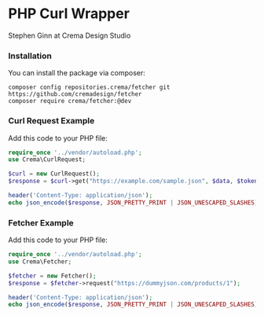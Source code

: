 # PHP Curl Wrapper
Stephen Ginn at Crema Design Studio

### Installation
You can install the package via composer:
```shell
composer config repositories.crema/fetcher git https://github.com/cremadesign/fetcher
composer require crema/fetcher:@dev
```

### Curl Request Example
Add this code to your PHP file:
```php
require_once '../vendor/autoload.php';
use Crema\CurlRequest;

$curl = new CurlRequest();
$response = $curl->get("https://example.com/sample.json", $data, $token);

header('Content-Type: application/json');
echo json_encode($response, JSON_PRETTY_PRINT | JSON_UNESCAPED_SLASHES);
```

### Fetcher Example
Add this code to your PHP file:
```php
require_once '../vendor/autoload.php';
use Crema\Fetcher;

$fetcher = new Fetcher();
$response = $fetcher->request("https://dummyjson.com/products/1");

header('Content-Type: application/json');
echo json_encode($response, JSON_PRETTY_PRINT | JSON_UNESCAPED_SLASHES);
```
